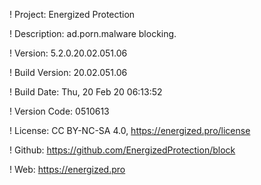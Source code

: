 ! Project: Energized Protection

! Description: ad.porn.malware blocking.

! Version: 5.2.0.20.02.051.06

! Build Version: 20.02.051.06

! Build Date: Thu, 20 Feb 20 06:13:52

! Version Code: 0510613

! License: CC BY-NC-SA 4.0, https://energized.pro/license

! Github: https://github.com/EnergizedProtection/block

! Web: https://energized.pro
